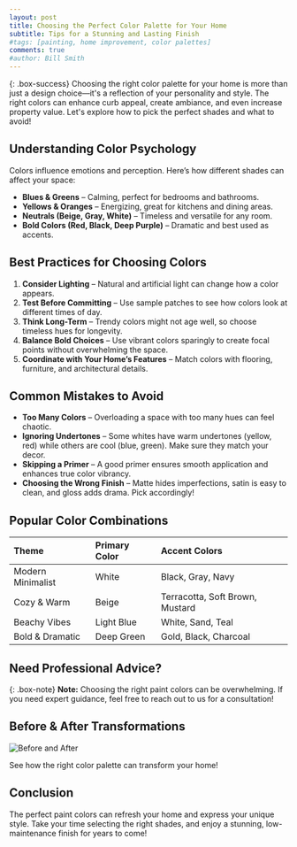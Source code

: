 ```yaml
---
layout: post
title: Choosing the Perfect Color Palette for Your Home
subtitle: Tips for a Stunning and Lasting Finish
#tags: [painting, home improvement, color palettes]
comments: true
#author: Bill Smith
---
```


{: .box-success}
Choosing the right color palette for your home is more than just a design choice—it's a reflection of your personality and style. The right colors can enhance curb appeal, create ambiance, and even increase property value. Let's explore how to pick the perfect shades and what to avoid!

## Understanding Color Psychology
Colors influence emotions and perception. Here’s how different shades can affect your space:

- **Blues & Greens** – Calming, perfect for bedrooms and bathrooms.
- **Yellows & Oranges** – Energizing, great for kitchens and dining areas.
- **Neutrals (Beige, Gray, White)** – Timeless and versatile for any room.
- **Bold Colors (Red, Black, Deep Purple)** – Dramatic and best used as accents.

## Best Practices for Choosing Colors

1. **Consider Lighting** – Natural and artificial light can change how a color appears.
2. **Test Before Committing** – Use sample patches to see how colors look at different times of day.
3. **Think Long-Term** – Trendy colors might not age well, so choose timeless hues for longevity.
4. **Balance Bold Choices** – Use vibrant colors sparingly to create focal points without overwhelming the space.
5. **Coordinate with Your Home’s Features** – Match colors with flooring, furniture, and architectural details.

## Common Mistakes to Avoid

- **Too Many Colors** – Overloading a space with too many hues can feel chaotic.
- **Ignoring Undertones** – Some whites have warm undertones (yellow, red) while others are cool (blue, green). Make sure they match your decor.
- **Skipping a Primer** – A good primer ensures smooth application and enhances true color vibrancy.
- **Choosing the Wrong Finish** – Matte hides imperfections, satin is easy to clean, and gloss adds drama. Pick accordingly!

## Popular Color Combinations

| Theme | Primary Color | Accent Colors |
| :------ |:--- | :--- |
| Modern Minimalist | White | Black, Gray, Navy |
| Cozy & Warm | Beige | Terracotta, Soft Brown, Mustard |
| Beachy Vibes | Light Blue | White, Sand, Teal |
| Bold & Dramatic | Deep Green | Gold, Black, Charcoal |

## Need Professional Advice?

{: .box-note}
**Note:** Choosing the right paint colors can be overwhelming. If you need expert guidance, feel free to reach out to us for a consultation!

## Before & After Transformations

![Before and After](https://example.com/before-after.jpg)

See how the right color palette can transform your home!

## Conclusion
The perfect paint colors can refresh your home and express your unique style. Take your time selecting the right shades, and enjoy a stunning, low-maintenance finish for years to come!
